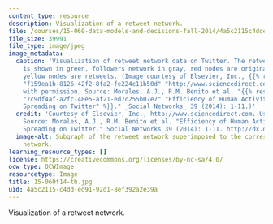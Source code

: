 ```yaml
---
content_type: resource
description: Visualization of a retweet network.
file: /courses/15-060-data-models-and-decisions-fall-2014/4a5c2115c4dded9192d18ef392a2e39a_15.060f14-th.jpg
file_size: 39991
file_type: image/jpeg
image_metadata:
  caption: 'Visualization of retweet network data on Twitter. The retweets network
    is shown in green, followers network in gray, red nodes are original tweets and
    yellow nodes are retweets. (Image courtesy of Elsevier, Inc., {{% resource_link
    "f159ea1b-8126-42f2-8fa2-fe224c11b50d" "http://www.sciencedirect.com" %}}. Used
    with permission. Source: Morales, A.J., R.M. Benito et al. "{{% resource_link
    "7c9df4af-a2fc-48e5-af21-ed7c255b07e7" "Efficiency of Human Activity on Information
    Spreading on Twitter" %}}." _Social Networks_ 39 (2014): 1-11.)'
  credit: 'Courtesy of Elsevier, Inc., http://www.sciencedirect.com. Used with permission.
    Source: Morales, A.J., R.M. Benito et al. "Efficiency of Human Activity on Information
    Spreading on Twitter." Social Networks 39 (2014): 1-11. http://dx.doi.org/10.1016/j.socnet.2014.03.007'
  image-alt: Subgraph of the retweet network superimposed to the corresponding followers
    network.
learning_resource_types: []
license: https://creativecommons.org/licenses/by-nc-sa/4.0/
ocw_type: OCWImage
resourcetype: Image
title: 15-060f14-th.jpg
uid: 4a5c2115-c4dd-ed91-92d1-8ef392a2e39a
---
```

Visualization of a retweet network.